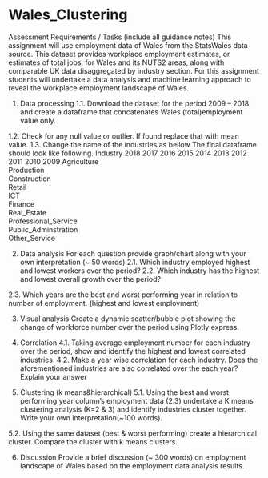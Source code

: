 # Wales_Clustering

Assessment Requirements / Tasks (include all guidance notes)
This assignment will use employment data of Wales from the StatsWales data source.  This dataset provides workplace employment estimates, or estimates of total jobs, for Wales and its NUTS2 areas, along with comparable UK data disaggregated by industry section.
For this assignment students will undertake a data analysis and machine learning approach to reveal the workplace employment landscape of Wales.  
1.	Data processing
1.1.	Download the dataset for the period 2009 – 2018 and create a dataframe that concatenates Wales (total)employment value only.

1.2.	Check for any null value or outlier. If found replace that with mean value.
1.3.	Change the name of the industries as bellow
The final dataframe should look like following.
Industry	2018	2017	2016	2015	2014	2013	2012	2011	2010	2009
Agriculture										
Production										
Construction										
Retail										
ICT										
Finance										
Real_Estate										
Professional_Service										
Public_Adminstration										
Other_Service										

2.	Data analysis
For each question provide graph/chart along with your own interpretation (~ 50 words)
2.1.	Which industry employed highest and lowest workers over the period?
2.2.	Which industry has the highest and lowest overall growth over the period?
	
2.3.	Which years are the best and worst performing year in relation to number of employment. (highest and lowest employment)

3.	Visual analysis
Create a dynamic scatter/bubble plot showing the change of workforce number over the period using Plotly express. 

4.	Correlation 
4.1.	Taking average employment number for each industry over the period, show and identify the highest and lowest correlated industries.
4.2.	Make a year wise correlation for each industry.  Does the aforementioned industries are also correlated over the each year? Explain your answer

5.	Clustering (k means&hierarchical)
5.1.	Using the best and worst performing year column’s employment data (2.3) undertake a K means clustering analysis (K=2 & 3) and identify industries cluster together.  Write your own interpretation(~100 words).

5.2.	Using the same dataset (best & worst performing) create a hierarchical cluster.  Compare the cluster with k means clusters. 

6.	Discussion
Provide a brief discussion (~ 300 words) on employment landscape of Wales based on the employment data analysis results. 
